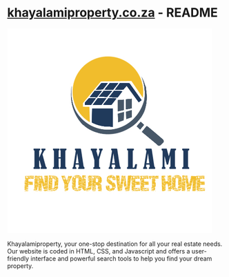 # [khayalamiproperty.co.za](https://www.khayalamiproperty.co.za) - README

![Khayalami Property](./khayalami/logosNew/logo3.jpg)

Khayalamiproperty, your one-stop destination for all your real estate needs. Our website is coded in HTML, CSS, and Javascript and offers a user-friendly interface and powerful search tools to help you find your dream property.
